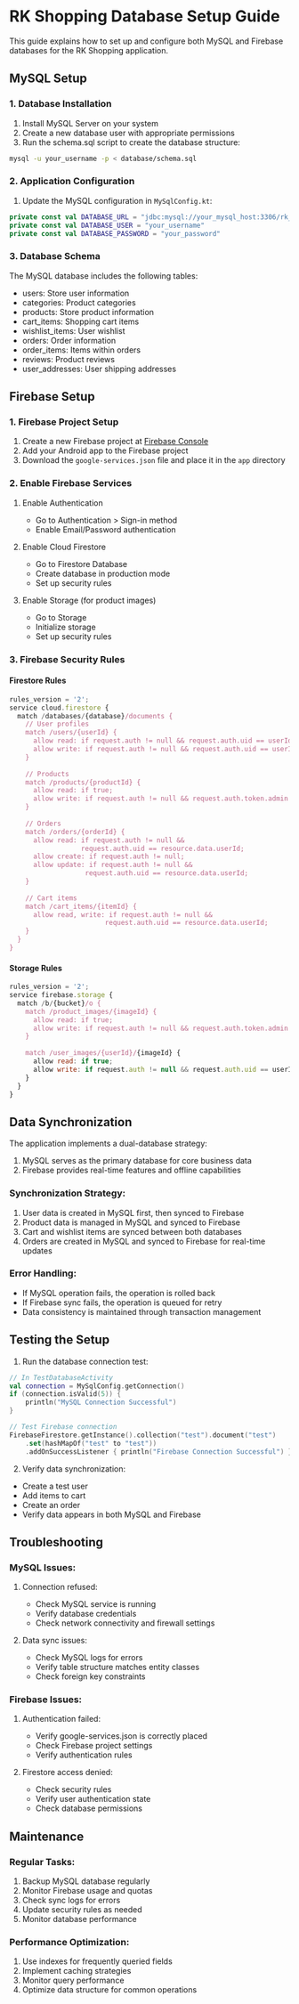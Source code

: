 # RK Shopping Database Setup Guide

This guide explains how to set up and configure both MySQL and Firebase databases for the RK Shopping application.

## MySQL Setup

### 1. Database Installation
1. Install MySQL Server on your system
2. Create a new database user with appropriate permissions
3. Run the schema.sql script to create the database structure:
```bash
mysql -u your_username -p < database/schema.sql
```

### 2. Application Configuration
1. Update the MySQL configuration in `MySqlConfig.kt`:
```kotlin
private const val DATABASE_URL = "jdbc:mysql://your_mysql_host:3306/rk_shopping"
private const val DATABASE_USER = "your_username"
private const val DATABASE_PASSWORD = "your_password"
```

### 3. Database Schema
The MySQL database includes the following tables:
- users: Store user information
- categories: Product categories
- products: Store product information
- cart_items: Shopping cart items
- wishlist_items: User wishlist
- orders: Order information
- order_items: Items within orders
- reviews: Product reviews
- user_addresses: User shipping addresses

## Firebase Setup

### 1. Firebase Project Setup
1. Create a new Firebase project at [Firebase Console](https://console.firebase.google.com)
2. Add your Android app to the Firebase project
3. Download the `google-services.json` file and place it in the `app` directory

### 2. Enable Firebase Services
1. Enable Authentication
   - Go to Authentication > Sign-in method
   - Enable Email/Password authentication

2. Enable Cloud Firestore
   - Go to Firestore Database
   - Create database in production mode
   - Set up security rules

3. Enable Storage (for product images)
   - Go to Storage
   - Initialize storage
   - Set up security rules

### 3. Firebase Security Rules

#### Firestore Rules
```javascript
rules_version = '2';
service cloud.firestore {
  match /databases/{database}/documents {
    // User profiles
    match /users/{userId} {
      allow read: if request.auth != null && request.auth.uid == userId;
      allow write: if request.auth != null && request.auth.uid == userId;
    }
    
    // Products
    match /products/{productId} {
      allow read: if true;
      allow write: if request.auth != null && request.auth.token.admin == true;
    }
    
    // Orders
    match /orders/{orderId} {
      allow read: if request.auth != null && 
                  request.auth.uid == resource.data.userId;
      allow create: if request.auth != null;
      allow update: if request.auth != null && 
                   request.auth.uid == resource.data.userId;
    }
    
    // Cart items
    match /cart_items/{itemId} {
      allow read, write: if request.auth != null && 
                        request.auth.uid == resource.data.userId;
    }
  }
}
```

#### Storage Rules
```javascript
rules_version = '2';
service firebase.storage {
  match /b/{bucket}/o {
    match /product_images/{imageId} {
      allow read: if true;
      allow write: if request.auth != null && request.auth.token.admin == true;
    }
    
    match /user_images/{userId}/{imageId} {
      allow read: if true;
      allow write: if request.auth != null && request.auth.uid == userId;
    }
  }
}
```

## Data Synchronization

The application implements a dual-database strategy:
1. MySQL serves as the primary database for core business data
2. Firebase provides real-time features and offline capabilities

### Synchronization Strategy:
1. User data is created in MySQL first, then synced to Firebase
2. Product data is managed in MySQL and synced to Firebase
3. Cart and wishlist items are synced between both databases
4. Orders are created in MySQL and synced to Firebase for real-time updates

### Error Handling:
- If MySQL operation fails, the operation is rolled back
- If Firebase sync fails, the operation is queued for retry
- Data consistency is maintained through transaction management

## Testing the Setup

1. Run the database connection test:
```kotlin
// In TestDatabaseActivity
val connection = MySqlConfig.getConnection()
if (connection.isValid(5)) {
    println("MySQL Connection Successful")
}

// Test Firebase connection
FirebaseFirestore.getInstance().collection("test").document("test")
    .set(hashMapOf("test" to "test"))
    .addOnSuccessListener { println("Firebase Connection Successful") }
```

2. Verify data synchronization:
- Create a test user
- Add items to cart
- Create an order
- Verify data appears in both MySQL and Firebase

## Troubleshooting

### MySQL Issues:
1. Connection refused:
   - Check MySQL service is running
   - Verify database credentials
   - Check network connectivity and firewall settings

2. Data sync issues:
   - Check MySQL logs for errors
   - Verify table structure matches entity classes
   - Check foreign key constraints

### Firebase Issues:
1. Authentication failed:
   - Verify google-services.json is correctly placed
   - Check Firebase project settings
   - Verify authentication rules

2. Firestore access denied:
   - Check security rules
   - Verify user authentication state
   - Check database permissions

## Maintenance

### Regular Tasks:
1. Backup MySQL database regularly
2. Monitor Firebase usage and quotas
3. Check sync logs for errors
4. Update security rules as needed
5. Monitor database performance

### Performance Optimization:
1. Use indexes for frequently queried fields
2. Implement caching strategies
3. Monitor query performance
4. Optimize data structure for common operations
